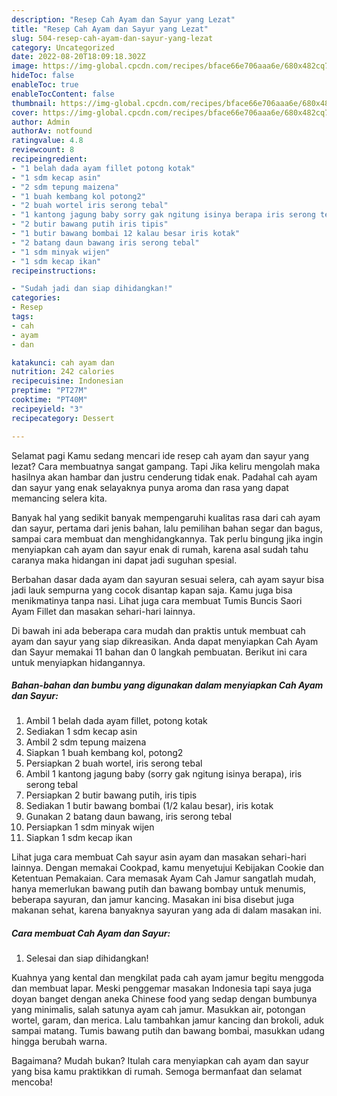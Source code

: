 ```yaml
---
description: "Resep Cah Ayam dan Sayur yang Lezat"
title: "Resep Cah Ayam dan Sayur yang Lezat"
slug: 504-resep-cah-ayam-dan-sayur-yang-lezat
category: Uncategorized
date: 2022-08-20T18:09:18.302Z
image: https://img-global.cpcdn.com/recipes/bface66e706aaa6e/680x482cq70/cah-ayam-dan-sayur-foto-resep-utama.jpg
hideToc: false
enableToc: true
enableTocContent: false
thumbnail: https://img-global.cpcdn.com/recipes/bface66e706aaa6e/680x482cq70/cah-ayam-dan-sayur-foto-resep-utama.jpg
cover: https://img-global.cpcdn.com/recipes/bface66e706aaa6e/680x482cq70/cah-ayam-dan-sayur-foto-resep-utama.jpg
author: Admin
authorAv: notfound
ratingvalue: 4.8
reviewcount: 8
recipeingredient:
- "1 belah dada ayam fillet potong kotak"
- "1 sdm kecap asin"
- "2 sdm tepung maizena"
- "1 buah kembang kol potong2"
- "2 buah wortel iris serong tebal"
- "1 kantong jagung baby sorry gak ngitung isinya berapa iris serong tebal"
- "2 butir bawang putih iris tipis"
- "1 butir bawang bombai 12 kalau besar iris kotak"
- "2 batang daun bawang iris serong tebal"
- "1 sdm minyak wijen"
- "1 sdm kecap ikan"
recipeinstructions:

- "Sudah jadi dan siap dihidangkan!"
categories:
- Resep
tags:
- cah
- ayam
- dan

katakunci: cah ayam dan 
nutrition: 242 calories
recipecuisine: Indonesian
preptime: "PT27M"
cooktime: "PT40M"
recipeyield: "3"
recipecategory: Dessert

---
```



Selamat pagi Kamu sedang mencari ide resep cah ayam dan sayur yang lezat? Cara membuatnya sangat gampang. Tapi Jika keliru mengolah maka hasilnya akan hambar dan justru cenderung tidak enak. Padahal cah ayam dan sayur yang enak selayaknya punya aroma dan rasa yang dapat memancing selera kita.


Banyak hal yang sedikit banyak mempengaruhi kualitas rasa dari cah ayam dan sayur, pertama dari jenis bahan, lalu pemilihan bahan segar dan bagus, sampai cara membuat dan menghidangkannya. Tak perlu bingung jika ingin menyiapkan cah ayam dan sayur enak di rumah, karena asal sudah tahu caranya maka hidangan ini dapat jadi suguhan spesial.

Berbahan dasar dada ayam dan sayuran sesuai selera, cah ayam sayur bisa jadi lauk sempurna yang cocok disantap kapan saja. Kamu juga bisa menikmatinya tanpa nasi. Lihat juga cara membuat Tumis Buncis Saori Ayam Fillet dan masakan sehari-hari lainnya.


Di bawah ini ada beberapa cara mudah dan praktis untuk membuat cah ayam dan sayur yang siap dikreasikan. Anda dapat menyiapkan Cah Ayam dan Sayur memakai 11 bahan dan 0 langkah pembuatan. Berikut ini cara untuk menyiapkan hidangannya.

<!--inarticleads1-->

##### Bahan-bahan dan bumbu yang digunakan dalam menyiapkan Cah Ayam dan Sayur:

1. Ambil 1 belah dada ayam fillet, potong kotak
1. Sediakan 1 sdm kecap asin
1. Ambil 2 sdm tepung maizena
1. Siapkan 1 buah kembang kol, potong2
1. Persiapkan 2 buah wortel, iris serong tebal
1. Ambil 1 kantong jagung baby (sorry gak ngitung isinya berapa), iris serong tebal
1. Persiapkan 2 butir bawang putih, iris tipis
1. Sediakan 1 butir bawang bombai (1/2 kalau besar), iris kotak
1. Gunakan 2 batang daun bawang, iris serong tebal
1. Persiapkan 1 sdm minyak wijen
1. Siapkan 1 sdm kecap ikan


Lihat juga cara membuat Cah sayur asin ayam dan masakan sehari-hari lainnya. Dengan memakai Cookpad, kamu menyetujui Kebijakan Cookie dan Ketentuan Pemakaian. Cara memasak Ayam Cah Jamur sangatlah mudah, hanya memerlukan bawang putih dan bawang bombay untuk menumis, beberapa sayuran, dan jamur kancing. Masakan ini bisa disebut juga makanan sehat, karena banyaknya sayuran yang ada di dalam masakan ini. 

<!--inarticleads2-->

##### Cara membuat Cah Ayam dan Sayur:


1. Selesai dan siap dihidangkan!

Kuahnya yang kental dan mengkilat pada cah ayam jamur begitu menggoda dan membuat lapar. Meski penggemar masakan Indonesia tapi saya juga doyan banget dengan aneka Chinese food yang sedap dengan bumbunya yang minimalis, salah satunya ayam cah jamur. Masukkan air, potongan wortel, garam, dan merica. Lalu tambahkan jamur kancing dan brokoli, aduk sampai matang. Tumis bawang putih dan bawang bombai, masukkan udang hingga berubah warna. 

Bagaimana? Mudah bukan? Itulah cara menyiapkan cah ayam dan sayur yang bisa kamu praktikkan di rumah. Semoga bermanfaat dan selamat mencoba!
